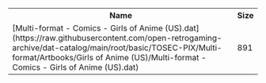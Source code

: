 <table>
<tr><th>Name</th><th>Size</th></tr>
<tr><td>
[Multi-format - Comics - Girls of Anime (US).dat](https://raw.githubusercontent.com/open-retrogaming-archive/dat-catalog/main/root/basic/TOSEC-PIX/Multi-format/Artbooks/Girls of Anime (US)/Multi-format - Comics - Girls of Anime (US).dat)
</td><td>891</td></tr>
</table>
